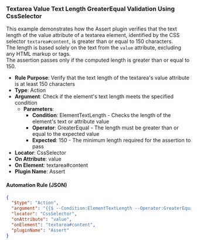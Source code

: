 ### Textarea Value Text Length GreaterEqual Validation Using CssSelector

This example demonstrates how the Assert plugin verifies that the text length of the value attribute of a textarea element, identified by the CSS selector `textarea#content`, is greater than or equal to 150 characters.  
The length is based solely on the text from the `value` attribute, excluding any HTML markup or tags.  
The assertion passes only if the computed length is greater than or equal to 150.

- **Rule Purpose**: Verify that the text length of the textarea's value attribute is at least 150 characters  
- **Type**: Action  
- **Argument**: Check if the element's text length meets the specified condition  
  - **Parameters**:  
    - **Condition**: ElementTextLength - Checks the length of the element's text or attribute value  
    - **Operator**: GreaterEqual - The length must be greater than or equal to the expected value  
    - **Expected**: 150 - The minimum length required for the assertion to pass  
- **Locator**: CssSelector  
- **On Attribute**: value  
- **On Element**: textarea#content  
- **Plugin Name**: Assert  

#### Automation Rule (JSON)

```json
{
  "$type": "Action",
  "argument": "{{$ --Condition:ElementTextLength --Operator:GreaterEqual --Expected:150}}",
  "locator": "CssSelector",
  "onAttribute": "value",
  "onElement": "textarea#content",
  "pluginName": "Assert"
}
```
